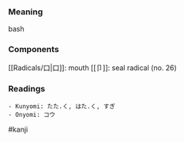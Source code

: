 ### Meaning

bash

### Components

[[Radicals/口|口]]: mouth [[卩]]: seal radical (no. 26)

### Readings

```
- Kunyomi: たた.く, はた.く, すぎ
- Onyomi: コウ
```

#kanji